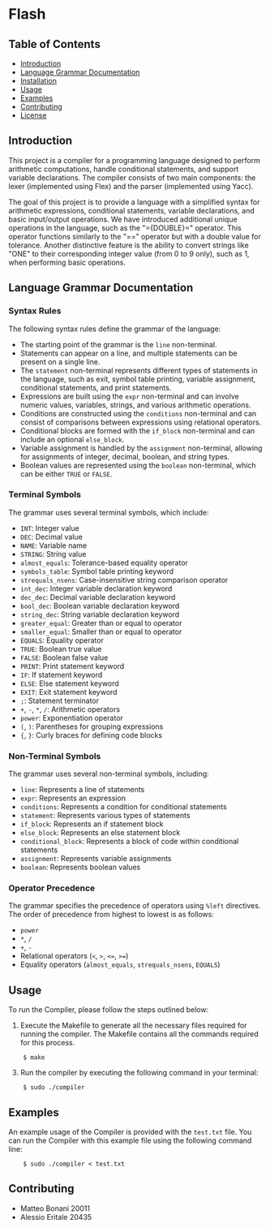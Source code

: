 # Flash

## Table of Contents

- [Introduction](#introduction)
- [Language Grammar Documentation](#language-grammar-documentation)
- [Installation](#installation)
- [Usage](#usage)
- [Examples](#examples)
- [Contributing](#contributing)
- [License](#license)

## Introduction

This project is a compiler for a programming language designed to perform arithmetic computations, handle conditional statements, and support variable declarations. The compiler consists of two main components: the lexer (implemented using Flex) and the parser (implemented using Yacc).

The goal of this project is to provide a language with a simplified syntax for arithmetic expressions, conditional statements, variable declarations, and basic input/output operations. 
We have introduced additional unique operations in the language, such as the "={DOUBLE}=" operator. This operator functions similarly to the "==" operator but with a double value for tolerance.
Another distinctive feature is the ability to convert strings like "ONE" to their corresponding integer value (from 0 to 9 only), such as 1, when performing basic operations.


## Language Grammar Documentation

### Syntax Rules

The following syntax rules define the grammar of the language:

- The starting point of the grammar is the `line` non-terminal.
- Statements can appear on a line, and multiple statements can be present on a single line.
- The `statement` non-terminal represents different types of statements in the language, such as exit, symbol table printing, variable assignment, conditional statements, and print statements.
- Expressions are built using the `expr` non-terminal and can involve numeric values, variables, strings, and various arithmetic operations.
- Conditions are constructed using the `conditions` non-terminal and can consist of comparisons between expressions using relational operators.
- Conditional blocks are formed with the `if_block` non-terminal and can include an optional `else_block`.
- Variable assignment is handled by the `assignment` non-terminal, allowing for assignments of integer, decimal, boolean, and string types.
- Boolean values are represented using the `boolean` non-terminal, which can be either `TRUE` or `FALSE`.

### Terminal Symbols

The grammar uses several terminal symbols, which include:

- `INT`: Integer value
- `DEC`: Decimal value
- `NAME`: Variable name
- `STRING`: String value
- `almost_equals`: Tolerance-based equality operator
- `symbols_table`: Symbol table printing keyword
- `strequals_nsens`: Case-insensitive string comparison operator
- `int_dec`: Integer variable declaration keyword
- `dec_dec`: Decimal variable declaration keyword
- `bool_dec`: Boolean variable declaration keyword
- `string_dec`: String variable declaration keyword
- `greater_equal`: Greater than or equal to operator
- `smaller_equal`: Smaller than or equal to operator
- `EQUALS`: Equality operator
- `TRUE`: Boolean true value
- `FALSE`: Boolean false value
- `PRINT`: Print statement keyword
- `IF`: If statement keyword
- `ELSE`: Else statement keyword
- `EXIT`: Exit statement keyword
- `;`: Statement terminator
- `+`, `-`, `*`, `/`: Arithmetic operators
- `power`: Exponentiation operator
- `(`, `)`: Parentheses for grouping expressions
- `{`, `}`: Curly braces for defining code blocks

### Non-Terminal Symbols

The grammar uses several non-terminal symbols, including:

- `line`: Represents a line of statements
- `expr`: Represents an expression
- `conditions`: Represents a condition for conditional statements
- `statement`: Represents various types of statements
- `if_block`: Represents an if statement block
- `else_block`: Represents an else statement block
- `conditional_block`: Represents a block of code within conditional statements
- `assignment`: Represents variable assignments
- `boolean`: Represents boolean values

### Operator Precedence

The grammar specifies the precedence of operators using `%left` directives. The order of precedence from highest to lowest is as follows:

- `power`
- `*`, `/`
- `+`, `-`
- Relational operators (`<`, `>`, `<=`, `>=`)
- Equality operators (`almost_equals`, `strequals_nsens`, `EQUALS`)

## Usage

To run the Compiler, please follow the steps outlined below:

1. Execute the Makefile to generate all the necessary files required for running the compiler. The Makefile contains all the commands required for this process.
```shell
    $ make
```
3. Run the compiler by executing the following command in your terminal:
```shell
    $ sudo ./compiler 
```

## Examples

An example usage of the Compiler is provided with the `test.txt` file. You can run the Compiler with this example file using the following command line:
```shell
    $ sudo ./compiler < test.txt
```

## Contributing

- Matteo Bonani 20011
- Alessio Eritale 20435


